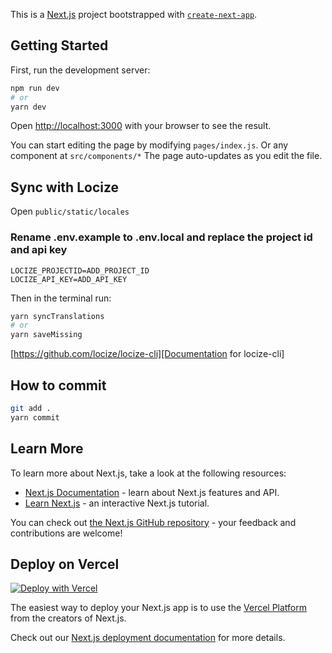 This is a [Next.js](https://nextjs.org/) project bootstrapped with [`create-next-app`](https://github.com/vercel/next.js/tree/canary/packages/create-next-app).

## Getting Started

First, run the development server:

```bash
npm run dev
# or
yarn dev
```

Open [http://localhost:3000](http://localhost:3000) with your browser to see the result.

You can start editing the page by modifying `pages/index.js`. Or any component at `src/components/*` The page auto-updates as you edit the file.

## Sync with Locize

Open `public/static/locales`

### Rename .env.example to .env.local and replace the project id and api key
```
LOCIZE_PROJECTID=ADD_PROJECT_ID
LOCIZE_API_KEY=ADD_API_KEY
```

Then in the terminal run: 
```bash
yarn syncTranslations
# or
yarn saveMissing
```
[https://github.com/locize/locize-cli][Documentation for locize-cli]

## How to commit

```bash
git add .
yarn commit
```

## Learn More

To learn more about Next.js, take a look at the following resources:

- [Next.js Documentation](https://nextjs.org/docs) - learn about Next.js features and API.
- [Learn Next.js](https://nextjs.org/learn) - an interactive Next.js tutorial.

You can check out [the Next.js GitHub repository](https://github.com/vercel/next.js/) - your feedback and contributions are welcome!

## Deploy on Vercel

[![Deploy with Vercel](https://vercel.com/button)](https://vercel.com/new/git/external?repository-url=https%3A%2F%2Fgithub.com%2Fqasimy123%2Fg11n-portfolio)

The easiest way to deploy your Next.js app is to use the [Vercel Platform](https://vercel.com/import?utm_medium=default-template&filter=next.js&utm_source=create-next-app&utm_campaign=create-next-app-readme) from the creators of Next.js.

Check out our [Next.js deployment documentation](https://nextjs.org/docs/deployment) for more details.
